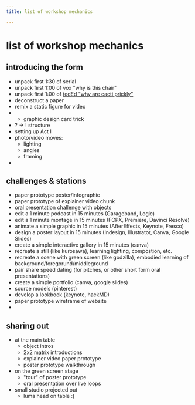 ```yaml
---
title: list of workshop mechanics

---
```


# list of workshop mechanics

## introducing the form
- unpack first 1:30 of serial
- unpack first 1:00 of vox "why is this chair"
- unpack first 1:00 of [tedEd "why are cacti prickly"](https://www.youtube.com/watch?v=g9Szzb2YBXY)
- deconstruct a paper
- remix a static figure for video
- - graphic design card trick
- ? -> ! structure
- setting up Act I
- photo/video moves:
    -  lighting 
    -  angles
    -  framing
- 


## challenges & stations
- paper prototype poster/infographic
- paper prototype of explainer video chunk
- oral presentation challenge with objects
- edit a 1 minute podcast in 15 minutes (Garageband, Logic)
- edit a 1 minute montage in 15 minutes (FCPX, Premiere, Davinci Resolve)
- animate a simple graphic in 15 minutes (AfterEffects, Keynote, Fresco)
- design a poster layout in 15 minutes (Indesign, Illustrator, Canva, Google Slides)
- create a simple interactive gallery in 15 minutes (canva)
- recreate a still (like kurosawa), learning lighting, compostion, etc.
- recreate a scene with green screen (like godzilla), embodied learning of background/foregorund/middleground 
- pair share speed dating (for pitches, or other short form oral presentations)
- create a simple portfolio (canva, google slides)
- source models (pinterest)
- develop a lookbook (keynote, hackMD)
- paper prototype wireframe of website
- 

## sharing out
- at the main table
    - object intros
    - 2x2 matrix introductions
    - explainer video paper prototype
    - poster prototype walkthrough
- on the green screen stage
    - "tour" of poster prototype
    - oral presentation over live loops
- small studio projected out
    - luma head on table :)